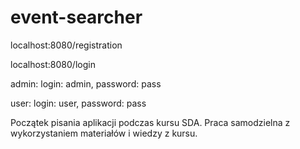 # event-searcher

localhost:8080/registration

localhost:8080/login

admin:
login: admin, password: pass

user:
login: user, password: pass

Początek pisania aplikacji podczas kursu SDA.
Praca samodzielna z wykorzystaniem materiałów i wiedzy z kursu.